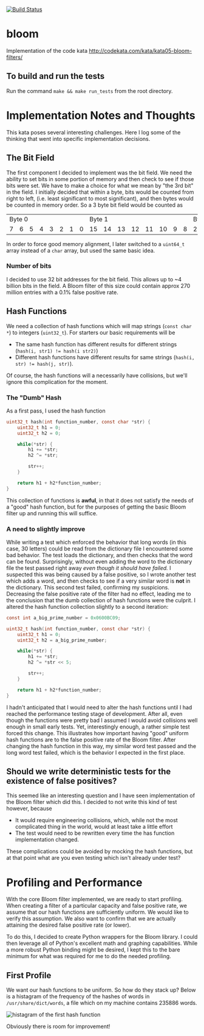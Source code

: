[![Build Status](https://travis-ci.org/weirichd/bloom.svg?branch=master)](https://travis-ci.org/weirichd/bloom)

# bloom
Implementation of the code kata http://codekata.com/kata/kata05-bloom-filters/

## To build and run the tests
Run the command `make && make run_tests` from the root directory.

# Implementation Notes and Thoughts

This kata poses several interesting challenges.
Here I log some of the thinking that went into specific implementation decisions.

## The Bit Field

The first component I decided to implement was the bit field.
We need the ability to set bits in some portion of memory and then check to see if those bits were set.
We have to make a choice for what we mean by "the 3rd bit" in the field.
I initially decided that within a byte, bits would be counted from right to left, (i.e. least significant to most significant), and then bytes would be counted in memory order.
So a 3 byte bit field would be counted as

<table>
  <tr>
    <td colspan="8">Byte 0</td>
    <td colspan="8">Byte 1</td>
    <td colspan="8">Byte 2</td>
  </tr>
  <tr>
    <td>7</td> <td>6</td> <td>5</td> <td>4</td> <td>3</td> <td>2</td> <td>1</td> <td>0</td>
    <td>15</td> <td>14</td> <td>13</td> <td>12</td> <td>11</td> <td>10</td> <td>9</td> <td>8</td>
    <td>23</td> <td>22</td> <td>21</td> <td>20</td> <td>19</td> <td>18</td> <td>17</td> <td>16</td>
  </tr>
</table>

In order to force good memory alignment, I later switched to a `uint64_t` array instead of a `char` array, but used the same basic idea.

### Number of bits

I decided to use 32 bit addresses for the bit field. This allows up to ~4 billion bits in the field. A Bloom filter of this size could contain approx 270 million entries with a 0.1% false positive rate.

## Hash Functions

We need a collection of hash functions which will map strings (`const char *`) to integers (`uint32_t`).
For starters our basic requirements will be
* The same hash function has different results for different strings (`hash(i, str1) != hash(i str2)`)
* Different hash functions have different results for same strings (`hash(i, str) != hash(j, str)`).

Of course, the hash functions will a necessarily have collisions, but we'll ignore this complication for the moment.

### The "Dumb" Hash

As a first pass, I used the hash function

```c
uint32_t hash(int function_number, const char *str) {
    uint32_t h1 = 0;
    uint32_t h2 = 0;

    while(*str) {
        h1 += *str;
        h2 ^= *str;

        str++;
    }

    return h1 + h2*function_number;
}
```

This collection of functions is **awful**, in that it does not satisfy the needs of a "good" hash function, but for the purposes of getting the basic Bloom filter up and running this will suffice.

### A need to slightly improve
While writing a test which enforced the behavior that long words (in this case, 30 letters) could be read from the dictionary file I encountered some bad behavior.
The test loads the dictionary, and then checks that the word can be found.
Surprisingly, without even adding the word to the dictionary file the test passed right away *even though it should have failed.*
I suspected this was being caused by a false positive, so I wrote another test which adds a word, and then checks to see if a very similar word is **not** in the dictionary.
This second test failed, confirming my suspicions.
Decreasing the false positive rate of the filter had no effect, leading me to the conclusion that the dumb collection of hash functions were the culprit.
I altered the hash function collection slightly to a second iteration:

```c
const int a_big_prime_number = 0x0600BC09;

uint32_t hash(int function_number, const char *str) {
    uint32_t h1 = 0;
    uint32_t h2 = a_big_prime_number;

    while(*str) {
        h1 += *str;
        h2 ^= *str << 5;

        str++;
    }

    return h1 + h2*function_number;
}
```

I hadn't anticipated that I would need to alter the hash functions until I had reached the performance testing stage of development.
After all, even though the functions were pretty bad I assumed I would avoid collisions well enough in small early tests.
Yet, interestingly enough, a rather simple test forced this change.
This illustrates how important having "good" uniform hash functions are to the false positive rate of the Bloom filter.
After changing the hash function in this way, my similar word test passed and the long word test failed, which is the behavior I expected in the first place.

## Should we write deterministic tests for the existence of false positives?

This seemed like an interesting question and I have seen implementation of the Bloom filter which did this. I decided to not write this kind of test however, because
* It would require engineering collisions, which, while not the most complicated thing in the world, would at least take a little effort
* The test would need to be rewritten every time the has function implementation changed.

These complications could be avoided by mocking the hash functions, but at that point what are you even testing which isn't already under test?

# Profiling and Performance

With the core Bloom filter implemented, we are ready to start profiling.
When creating a filter of a particular capacity and false positive rate, we assume that our hash functions are sufficiently uniform.
We would like to verify this assumption.
We also want to confirm that we are actually attaining the desired false positive rate (or lower).

To do this, I decided to create Python wrappers for the Bloom library.
I could then leverage all of Python's excellent math and graphing capabilities.
While a more robust Python binding might be desired, I kept this to the bare minimum for what was required for me to do the needed profiling.

## First Profile

We want our hash functions to be uniform. So how do they stack up?
Below is a histagram of the frequency of the hashes of words in `/usr/share/dict/words`, a file which on my machine contains 235886 words.

![histagram of the first hash function](https://cloud.githubusercontent.com/assets/8379521/25832766/aaac3684-343a-11e7-82cd-c289aea8b4a7.png)

Obviously there is room for improvement!
